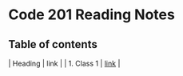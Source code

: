 # Code 201 Reading Notes

## Table of contents

| Heading | link |
| 1. Class 1 | [link](class-01.md) |
